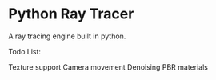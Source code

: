 # Python Ray Tracer

A ray tracing engine built in python.

Todo List:

Texture support
Camera movement
Denoising
PBR materials